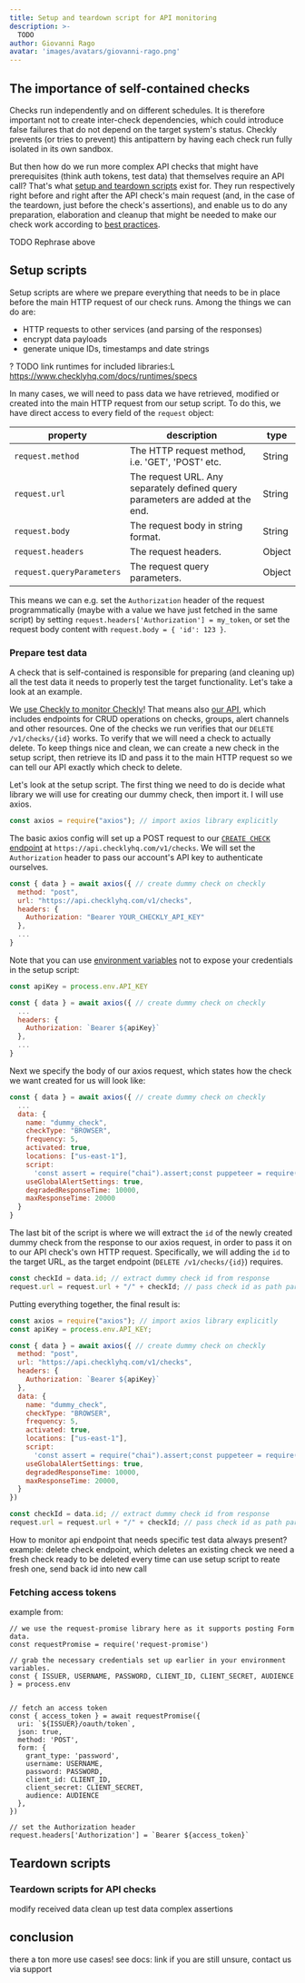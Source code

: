 ```yaml
---
title: Setup and teardown script for API monitoring
description: >-
  TODO
author: Giovanni Rago
avatar: 'images/avatars/giovanni-rago.png'
---
```


## The importance of self-contained checks

Checks run independently and on different schedules. It is therefore important not to create inter-check dependencies, which could introduce false failures that do not depend on the target system's status. Checkly prevents (or tries to prevent) this antipattern by having each check run fully isolated in its own sandbox.

But then how do we run more complex API checks that might have prerequisites (think auth tokens, test data) that themselves require an API call? That's what [setup and teardown scripts](https://www.checklyhq.com/docs/api-checks/setup-teardown-scripts/) exist for. They run respectively right before and right after the API check's main request (and, in the case of the teardown, just before the check's assertions), and enable us to do any preparation, elaboration and cleanup that might be needed to make our check work according to [best practices](https://www.checklyhq.com/learn/headless/valuable-tests/). 

TODO Rephrase above

## Setup scripts

Setup scripts are where we prepare everything that needs to be in place before the main HTTP request of our check runs. Among the things we can do are:

- HTTP requests to other services (and parsing of the responses)
- encrypt data payloads
- generate unique IDs, timestamps and date strings

? TODO link runtimes for included libraries:L https://www.checklyhq.com/docs/runtimes/specs

In many cases, we will need to pass data we have retrieved, modified or created into the main HTTP request from our setup script. To do this, we have direct access to every field of the `request` object:

| property | description | type |
| ------------- | ------------- | --- |
| `request.method`  | The HTTP request method, i.e. 'GET', 'POST' etc. | String |
| `request.url`  | The request URL. Any separately defined query parameters are added at the end.  | String |
| `request.body`  | The request body in string format.  | String  |
| `request.headers`  | The request headers.  | Object |
| `request.queryParameters`  | The request query parameters. | Object | 

This means we can e.g. set the `Authorization` header of the request programmatically (maybe with a value we have just fetched in the same script) by setting `request.headers['Authorization'] = my_token`, or set the request body content with `request.body = { 'id': 123 }`.

### Prepare test data

A check that is self-contained is responsible for preparing (and cleaning up) all the test data it needs to properly test the target functionality. Let's take a look at an example.

We [use Checkly to monitor Checkly](https://blog.checklyhq.com/how-we-monitor-checkly/)! That means also [our API](https://www.checklyhq.com/docs/api), which includes endpoints for CRUD operations on checks, groups, alert channels and other resources. One of the checks we run verifies that our `DELETE /v1/checks/{id}` works. To verify that we will need a check to actually delete. To keep things nice and clean, we can create a new check in the setup script, then retrieve its ID and pass it to the main HTTP request so we can tell our API exactly which check to delete.

Let's look at the setup script. The first thing we need to do is decide what library we will use for creating our dummy check, then import it. I will use axios.

```js
const axios = require("axios"); // import axios library explicitly
```

The basic axios config will set up a POST request to our [`CREATE CHECK` endpoint](https://www.checklyhq.com/docs/api#operation/postV1Checks) at `https://api.checklyhq.com/v1/checks`. We will set the `Authorization` header to pass our account's API key to authenticate ourselves.

```js
const { data } = await axios({ // create dummy check on checkly
  method: "post",
  url: "https://api.checklyhq.com/v1/checks",
  headers: {
    Authorization: "Bearer YOUR_CHECKLY_API_KEY"
  },
  ...
}
```

Note that you can use [environment variables](https://www.checklyhq.com/docs/api-checks/variables/) not to expose your credentials in the setup script:

```js
const apiKey = process.env.API_KEY

const { data } = await axios({ // create dummy check on checkly
  ...
  headers: {
    Authorization: `Bearer ${apiKey}`
  },
  ...
}
```

Next we specify the body of our axios request, which states how the check we want created for us will look like:

```js
const { data } = await axios({ // create dummy check on checkly
  ...
  data: {
    name: "dummy_check",
    checkType: "BROWSER",
    frequency: 5,
    activated: true,
    locations: ["us-east-1"],
    script:
      'const assert = require("chai").assert;const puppeteer = require("puppeteer");const browser = await puppeteer.launch();const page =await browser.newPage();await page.goto("https://google.com/");const title = await page.title();assert.equal(title, "Google"); await new Promise(resolve => setTimeout(resolve, 1000)); browser.close();',
    useGlobalAlertSettings: true,
    degradedResponseTime: 10000,
    maxResponseTime: 20000
  }
}
```

The last bit of the script is where we will extract the `id` of the newly created dummy check from the response to our axios request, in order to pass it on to our API check's own HTTP request. Specifically, we will adding the `id` to the target URL, as the target endpoint (`DELETE /v1/checks/{id}`) requires.

```js
const checkId = data.id; // extract dummy check id from response
request.url = request.url + "/" + checkId; // pass check id as path param in check's main http request url
```

Putting everything together, the final result is:

```js
const axios = require("axios"); // import axios library explicitly
const apiKey = process.env.API_KEY;

const { data } = await axios({ // create dummy check on checkly
  method: "post",
  url: "https://api.checklyhq.com/v1/checks",
  headers: {
    Authorization: `Bearer ${apiKey}`
  },
  data: {
    name: "dummy_check",
    checkType: "BROWSER",
    frequency: 5,
    activated: true,
    locations: ["us-east-1"],
    script:
      'const assert = require("chai").assert;const puppeteer = require("puppeteer");const browser = await puppeteer.launch();const page =await browser.newPage();await page.goto("https://google.com/");const title = await page.title();assert.equal(title, "Google"); await new Promise(resolve => setTimeout(resolve, 1000)); browser.close();',
    useGlobalAlertSettings: true,
    degradedResponseTime: 10000,
    maxResponseTime: 20000,
  }
})

const checkId = data.id; // extract dummy check id from response
request.url = request.url + "/" + checkId; // pass check id as path param in check's main http request url
```

How to monitor api endpoint that needs specific test data always present?
example: delete check endpoint, which deletes an existing check
we need a fresh check ready to be deleted every time
can use setup script to reate fresh one, send back id into new call

### Fetching access tokens

example from: 

```
// we use the request-promise library here as it supports posting Form data.
const requestPromise = require('request-promise')

// grab the necessary credentials set up earlier in your environment variables.
const { ISSUER, USERNAME, PASSWORD, CLIENT_ID, CLIENT_SECRET, AUDIENCE } = process.env
 

// fetch an access token
const { access_token } = await requestPromise({
  uri: `${ISSUER}/oauth/token`,
  json: true,
  method: 'POST',
  form: {
    grant_type: 'password',
    username: USERNAME,
    password: PASSWORD,
    client_id: CLIENT_ID,
    client_secret: CLIENT_SECRET,
    audience: AUDIENCE
  },
})

// set the Authorization header
request.headers['Authorization'] = `Bearer ${access_token}`

```

## Teardown scripts

### Teardown scripts for API checks

modify received data
clean up test data
complex assertions

## conclusion

there a ton more use cases!
see docs: link
if you are still unsure, contact us via support

